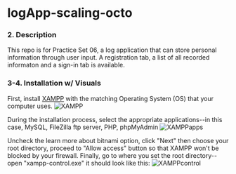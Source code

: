 # logApp-scaling-octo
### 2. Description
This repo is for Practice Set 06, a log application that can store personal information through user input.
A registration tab, a list of all recorded informaton and a sign-in tab is available. 

### 3-4. Installation w/ Visuals
First, install [XAMPP](https://www.apachefriends.org/download.html) with the matching Operating System (OS) that your computer uses.
![XAMPP](https://media.geeksforgeeks.org/wp-content/uploads/20190719174028/xamppDownloadScreen.jpg) 

During the installation process, select the appropriate applications--in this case, 
MySQL, FileZilla ftp server, PHP, phpMyAdmin
![XAMPPapps](https://www.wikihow.com/images/thumb/9/98/Install-XAMPP-for-Windows-Step-6-Version-4.jpg/v4-460px-Install-XAMPP-for-Windows-Step-6-Version-4.jpg.webp)

Uncheck the learn more about bitnami option, click "Next" then choose your root directory,
proceed to "Allow access" button so that XAMPP won't be blocked by your firewall.
Finally, go to where you set the root directory--open "xampp-control.exe" it should look like this:
![XAMPPcontrol](https://media.geeksforgeeks.org/wp-content/uploads/20190719175159/xamppControlPanel.jpg)
